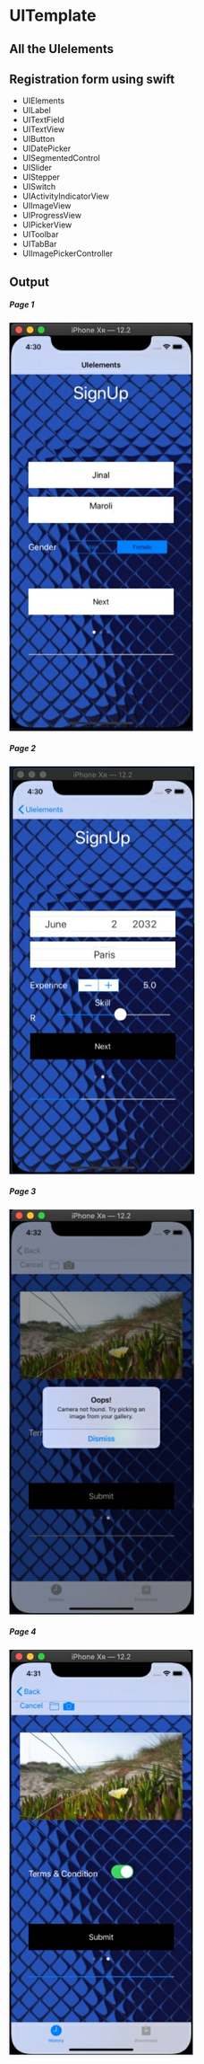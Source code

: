 # UITemplate
## All the UIelements
## Registration form using swift

- UIElements
- UILabel
- UITextField
- UITextView
- UIButton
- UIDatePicker
- UISegmentedControl
- UISlider
- UIStepper
- UISwitch
- UIActivityIndicatorView
- UIImageView
- UIProgressView
- UIPickerView
- UIToolbar
- UITabBar
- UIImagePickerController

## Output
##### Page 1
![Page 1](1.jpg)

##### Page 2
![Page 1](2.jpg)

##### Page 3
![Page 1](3.jpg)

##### Page 4
![Page 1](4.jpg)

